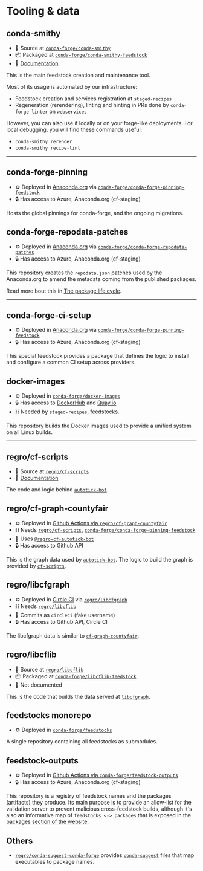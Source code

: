 # Tooling & data

## conda-smithy

- 📜 Source at [`conda-forge/conda-smithy`](https://github.com/conda-forge/conda-smithy)
- 📦 Packaged at [`conda-forge/conda-smithy-feedstock`](https://github.com/conda-forge/conda-smithy-feedstock)
- 📖 [Documentation](https://github.com/conda-forge/conda-smithy/blob/main/README.md)

This is the main feedstock creation and maintenance tool.

Most of its usage is automated by our infrastructure:

- Feedstock creation and services registration at `staged-recipes`
- Regeneration (rerendering), linting and hinting in PRs done by `conda-forge-linter` on `webservices`

However, you can also use it locally or on your forge-like deployments. For local debugging, you will find these commands useful:

- `conda-smithy rerender`
- `conda-smithy recipe-lint`

---

## conda-forge-pinning

- ⚙️ Deployed in [Anaconda.org](https://anaconda.org/conda-forge/conda-forge-pinning) via [`conda-forge/conda-forge-pinning-feedstock`](https://github.com/conda-forge/conda-forge-pinning-feedstock)
- 🔒 Has access to Azure, Anaconda.org (cf-staging)

Hosts the global pinnings for conda-forge, and the ongoing migrations.

## conda-forge-repodata-patches

- ⚙️ Deployed in [Anaconda.org](https://anaconda.org/conda-forge/conda-forge-repodata-patches) via [`conda-forge/conda-forge-repodata-patches`](https://github.com/conda-forge/conda-forge-repodata-patches)
- 🔒 Has access to Azure, Anaconda.org (cf-staging)

This repository creates the `repodata.json` patches used by the Anaconda.org to amend the metadata coming from the published packages.

Read more bout this in [The package life cycle](/docs/fundamentals/life-cycle.md#post-publication-particularities-1).

---

## conda-forge-ci-setup

- ⚙️ Deployed in [Anaconda.org](https://anaconda.org/conda-forge/conda-forge-ci-setup) via [`conda-forge/conda-forge-pinning-feedstock`](https://github.com/conda-forge/conda-forge-ci-setup-feedstock)
- 🔒 Has access to Azure, Anaconda.org (cf-staging)

This special feedstock provides a package that defines the logic to install and configure a common CI setup across providers.

## docker-images

- ⚙️ Deployed in [`conda-forge/docker-images`](https://github.com/conda-forge/docker-images)
- 🔒 Has access to [DockerHub](./services.md#docker-hub) and [Quay.io](./services.md#quay)
- ⛓ Needed by `staged-recipes`, feedstocks.

This repository builds the Docker images used to provide a unified system on all Linux builds.

---

## regro/cf-scripts

- 📜 Source at [`regro/cf-scripts`](https://github.com/regro/cf-scripts)
- 📖 [Documentation](https://regro.github.io/cf-scripts/)

The code and logic behind [`autotick-bot`](./automated-maintenance.md#autotick-bot).

## regro/cf-graph-countyfair

- ⚙️ Deployed in [Github Actions via `regro/cf-graph-countyfair`](https://github.com/regro/cf-graph-countyfair)
- ⛓ Needs [`regro/cf-scripts`](#regrocf-scripts), [`conda-forge/conda-forge-pinning-feedstock`](#conda-forge-pinning)
- 🤖 Uses [`@regro-cf-autotick-bot`](./services.md#bot-accounts)
- 🔒 Has access to Github API

This is the graph data used by [`autotick-bot`](./automated-maintenance.md#autotick-bot).
The logic to build the graph is provided by [`cf-scripts`](#regrocf-scripts).

## regro/libcfgraph

- ⚙️ Deployed in [Circle CI](https://app.circleci.com/pipelines/github/regro/libcfgraph) via [`regro/libcfgraph`](https://github.com/regro/libcfgraph)
- ⛓ Needs [`regro/libcflib`](#regrolibcflib)
- 🤖 Commits as `circleci` (fake username)
- 🔒 Has access to Github API, Circle CI

The libcfgraph data is similar to [`cf-graph-countyfair`](#regrocf-graph-countyfair).

<!-- TODO: Explain differences in form and purpose -->

## regro/libcflib

- 📜 Source at [`regro/libcflib`](https://github.com/regro/libcflib)
- 📦 Packaged at [`conda-forge/libcflib-feedstock`](https://github.com/conda-forge/libcflib-feedstock)
- 📖 Not documented

This is the code that builds the data served at [`libcfgraph`](#regrolibcfgraph).

## feedstocks monorepo

- ⚙️ Deployed in [`conda-forge/feedstocks`](https://github.com/conda-forge/feedstocks)

A single repository containing all feedstocks as submodules.

## feedstock-outputs

- ⚙️ Deployed in [Github Actions via `conda-forge/feedstock-outputs`](https://github.com/conda-forge/feedstock-outputs)
- 🔒 Has access to Azure, Anaconda.org (cf-staging)

This repository is a registry of feedstock names and the packages (artifacts) they produce.
Its main purpose is to provide an allow-list for the validation server to prevent malicious cross-feedstock builds, although it's also an informative map of `feedstocks <-> packages` that is exposed in the [packages section of the website](https://conda-forge.org/feedstock-outputs/).

## Others

- [`regro/conda-suggest-conda-forge`](https://github.com/regro/conda-suggest-conda-forge) provides [`conda-suggest`](https://github.com/conda-incubator/conda-suggest) files that map executables to package names.
